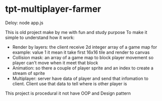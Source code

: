 # tpt-multiplayer-farmer
Deloy: node app.js

This is old project make by me with fun and study purpose
To make it simple to understand how it work:
  + Render by layers: the client receive 2d integer array of a game map for example: value 1 it mean it take first 16x16 tile and render to canvas
  + Collision mask: an array of a game map to block player movement so player can't move when it meet that block
  + Animation: so there a couple of player sprite and an index to create a stream of sprite
  + Multiplayer: server have data of player and send that infomation to client. Client use that data to tell where is other player is

This project is procedural it not have OOP and Design pattern 
